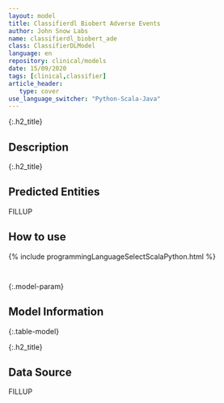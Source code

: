 ```yaml
---
layout: model
title: Classifierdl Biobert Adverse Events
author: John Snow Labs
name: classifierdl_biobert_ade
class: ClassifierDLModel
language: en
repository: clinical/models
date: 15/09/2020
tags: [clinical,classifier]
article_header:
   type: cover
use_language_switcher: "Python-Scala-Java"
---
```


{:.h2_title}
## Description 


 {:.h2_title}
## Predicted Entities
FILLUP 



## How to use 
<div class="tabs-box" markdown="1">

{% include programmingLanguageSelectScalaPython.html %}

```python

```

```scala

```
</div>



{:.model-param}
## Model Information
{:.table-model}





{:.h2_title}
## Data Source
FILLUP

